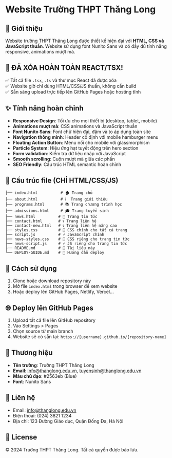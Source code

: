 # Website Trường THPT Thăng Long

## 🏫 Giới thiệu
Website trường THPT Thăng Long được thiết kế hiện đại với **HTML, CSS và JavaScript thuần**. Website sử dụng font Nunito Sans và có đầy đủ tính năng responsive, animations mượt mà.

## 🚀 ĐÃ XÓA HOÀN TOÀN REACT/TSX!
✅ Tất cả file `.tsx`, `.ts` và thư mục React đã được xóa  
✅ Website giờ chỉ dùng HTML/CSS/JS thuần, không cần build  
✅ Sẵn sàng upload trực tiếp lên GitHub Pages hoặc hosting tĩnh  

## ✨ Tính năng hoàn chỉnh
- **Responsive Design**: Tối ưu cho mọi thiết bị (desktop, tablet, mobile)
- **Animations mượt mà**: CSS animations và JavaScript thuần
- **Font Nunito Sans**: Font chữ hiện đại, đậm và to áp dụng toàn site
- **Navigation thông minh**: Header cố định với mobile hamburger menu
- **Floating Action Button**: Menu nổi cho mobile với glassmorphism
- **Particle System**: Hiệu ứng hạt tuyết động trên hero section
- **Form validation**: Kiểm tra dữ liệu nhập với JavaScript
- **Smooth scrolling**: Cuộn mượt mà giữa các phần
- **SEO Friendly**: Cấu trúc HTML semantic hoàn chỉnh

## 📁 Cấu trúc file (CHỈ HTML/CSS/JS)
```
├── index.html          # 🏠 Trang chủ  
├── about.html          # ℹ️  Trang giới thiệu  
├── programs.html       # 📚 Trang chương trình học
├── admissions.html     # 🎓 Trang tuyển sinh
├── news.html          # 📰 Trang tin tức
├── contact.html       # 📞 Trang liên hệ
├── contact-new.html   # 📞 Trang liên hệ nâng cao
├── styles.css         # 🎨 CSS chính cho tất cả trang
├── script.js          # ⚡ JavaScript chính
├── news-styles.css    # 🎨 CSS riêng cho trang tin tức  
├── news-script.js     # ⚡ JS riêng cho trang tin tức
├── README.md          # 📖 Tài liệu này
└── DEPLOY-GUIDE.md    # 🚀 Hướng dẫn deploy
```

## 🚀 Cách sử dụng
1. Clone hoặc download repository này
2. Mở file `index.html` trong browser để xem website
3. Hoặc deploy lên GitHub Pages, Netlify, Vercel...

## 🌐 Deploy lên GitHub Pages
1. Upload tất cả file lên GitHub repository
2. Vào Settings > Pages
3. Chọn source từ main branch
4. Website sẽ có sẵn tại: `https://[username].github.io/[repository-name]`

## 🎨 Thương hiệu
- **Tên trường**: Trường THPT Thăng Long
- **Email**: info@thanglong.edu.vn, tuyensinh@thanglong.edu.vn
- **Màu chủ đạo**: #2563eb (Blue)
- **Font**: Nunito Sans 

## 📧 Liên hệ
- Email: info@thanglong.edu.vn
- Điện thoại: (024) 3821 1234
- Địa chỉ: 123 Đường Giáo dục, Quận Đống Đa, Hà Nội

## 📝 License
© 2024 Trường THPT Thăng Long. Tất cả quyền được bảo lưu.